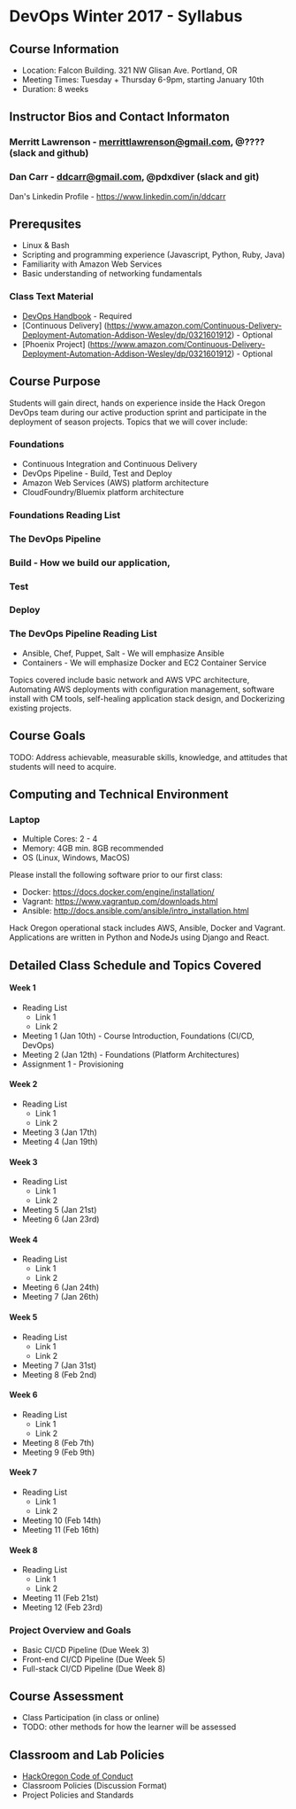 # DevOps Winter 2017 - Syllabus

## Course Information
* Location: Falcon Building. 321 NW Glisan Ave. Portland, OR
* Meeting Times: Tuesday + Thursday 6-9pm, starting January 10th
* Duration: 8 weeks

## Instructor Bios and Contact Informaton

### Merritt Lawrenson - merrittlawrenson@gmail.com, @???? (slack and github)
### Dan Carr - ddcarr@gmail.com, @pdxdiver (slack and git)
Dan's Linkedin Profile - https://www.linkedin.com/in/ddcarr

## Prerequsites
* Linux & Bash
* Scripting and programming experience (Javascript, Python, Ruby, Java)
* Familiarity with Amazon Web Services
* Basic understanding of networking fundamentals

### Class Text Material
* [DevOps Handbook](https://www.amazon.com/DevOps-Handbook-World-Class-Reliability-Organizations-ebook/dp/B01M9ASFQ3) - Required
* [Continuous Delivery] (https://www.amazon.com/Continuous-Delivery-Deployment-Automation-Addison-Wesley/dp/0321601912) - Optional
* [Phoenix Project] (https://www.amazon.com/Continuous-Delivery-Deployment-Automation-Addison-Wesley/dp/0321601912) - Optional

## Course Purpose
Students will gain direct, hands on experience inside the Hack Oregon DevOps team during our active production sprint and participate in the deployment of season projects.  Topics that we will cover include:

### Foundations
* Continuous Integration and Continuous Delivery 
* DevOps Pipeline - Build, Test and Deploy
* Amazon Web Services (AWS) platform architecture
* CloudFoundry/Bluemix platform architecture

### Foundations Reading List

### The DevOps Pipeline 
### Build - How we build our application, 
### Test
### Deploy

### The DevOps Pipeline Reading List

* Ansible, Chef, Puppet, Salt - We will emphasize Ansible
* Containers - We will emphasize Docker and EC2 Container Service

Topics covered include basic network and AWS VPC architecture, Automating AWS deployments with configuration management, software install with CM tools, self-healing application stack design, and Dockerizing existing projects.

## Course Goals
TODO: Address achievable, measurable skills, knowledge, and attitudes that students will need to acquire.

## Computing and Technical Environment
### Laptop
* Multiple Cores: 2 - 4
* Memory: 4GB min.  8GB recommended
* OS (Linux, Windows, MacOS)

Please install the following software prior to our first class:

* Docker: https://docs.docker.com/engine/installation/
* Vagrant: https://www.vagrantup.com/downloads.html
* Ansible: http://docs.ansible.com/ansible/intro_installation.html

Hack Oregon operational stack includes AWS, Ansible, Docker and Vagrant. Applications are written in Python and NodeJs using Django and React.

## Detailed Class Schedule and Topics Covered
#### Week 1 
* Reading List
  * Link 1
  * Link 2
* Meeting 1 (Jan 10th) - Course Introduction, Foundations (CI/CD, DevOps)
* Meeting 2 (Jan 12th) - Foundations (Platform Architectures)
* Assignment 1 - Provisioning

#### Week 2 
* Reading List
  * Link 1
  * Link 2
* Meeting 3 (Jan 17th)
* Meeting 4 (Jan 19th)

#### Week 3
* Reading List
  * Link 1
  * Link 2
* Meeting 5 (Jan 21st)
* Meeting 6 (Jan 23rd)

#### Week 4 
* Reading List
  * Link 1
  * Link 2
* Meeting 6 (Jan 24th)
* Meeting 7 (Jan 26th)

#### Week 5
* Reading List
  * Link 1
  * Link 2
* Meeting 7 (Jan 31st)
* Meeting 8 (Feb 2nd)

#### Week 6 
* Reading List
  * Link 1
  * Link 2
* Meeting 8 (Feb 7th)
* Meeting 9 (Feb 9th)

#### Week 7
* Reading List
  * Link 1
  * Link 2
* Meeting 10 (Feb 14th)
* Meeting 11 (Feb 16th)

#### Week 8
* Reading List
  * Link 1
  * Link 2
* Meeting 11 (Feb 21st)
* Meeting 12 (Feb 23rd)

### Project Overview and Goals
* Basic CI/CD Pipeline (Due Week 3)
* Front-end CI/CD Pipeline (Due Week 5)
* Full-stack CI/CD Pipeline (Due Week 8)

## Course Assessment
* Class Participation (in class or online)
* TODO: other methods for how the learner will be assessed

## Classroom and Lab Policies
* [HackOregon Code of Conduct](http://www.hackoregon.org/code-of-conduct/)
* Classroom Policies (Discussion Format)
* Project Policies and Standards
